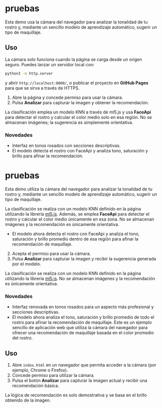 # pruebas

Esta demo usa la cámara del navegador para analizar la tonalidad de tu rostro y, mediante un sencillo modelo de aprendizaje automático, sugerir un tipo de maquillaje.

## Uso

La cámara solo funciona cuando la página se carga desde un origen seguro. Puedes lanzar un servidor local con:

```bash
python3 -m http.server
```

y abrir `http://localhost:8000/`, o publicar el proyecto en **GitHub Pages** para que se sirva a través de HTTPS.

1. Abre la página y concede permiso para usar la cámara.
2. Pulsa **Analizar** para capturar la imagen y obtener la recomendación.

La clasificación emplea un modelo KNN a través de ml5.js y usa **FaceApi** para detectar el rostro y calcular el color medio solo en esa región. No se almacenan imágenes; la sugerencia es simplemente orientativa.

### Novedades

- Interfaz en tonos rosados con secciones descriptivas.
- El modelo detecta el rostro con FaceApi y analiza tono, saturación y brillo para afinar la recomendación.
# pruebas

Esta demo utiliza la cámara del navegador para analizar la tonalidad de tu rostro y, mediante un sencillo modelo de aprendizaje automático, sugerir un tipo de maquillaje.

La clasificación se realiza con un modelo KNN definido en la página utilizando la librería [ml5.js](https://ml5js.org/). Además, se emplea **FaceApi** para detectar el rostro y calcular el color medio únicamente en esa zona. No se almacenan imágenes y la recomendación es únicamente orientativa.

- El modelo ahora detecta el rostro con FaceApi y analiza el tono, saturación y brillo promedio dentro de esa región para afinar la recomendación de maquillaje.
2. Acepta el permiso para usar la cámara.
3. Pulsa **Analizar** para capturar la imagen y recibir la sugerencia generada por el modelo.

La clasificación se realiza con un modelo KNN definido en la página utilizando la librería [ml5.js](https://ml5js.org/). No se almacenan imágenes y la recomendación es únicamente orientativa.

### Novedades

- Interfaz renovada en tonos rosados para un aspecto más profesional y secciones descriptivas.
- El modelo ahora analiza el tono, saturación y brillo promedio de todo el rostro para afinar la recomendación de maquillaje.
Este es un ejemplo sencillo de aplicación web que utiliza la cámara del navegador para ofrecer una recomendación de maquillaje basada en el color promedio del rostro.

## Uso

1. Abre `index.html` en un navegador que permita acceder a la cámara (por ejemplo, Chrome o Firefox).
2. Concede permiso para utilizar la cámara.
3. Pulsa el botón **Analizar** para capturar la imagen actual y recibir una recomendación básica.

La lógica de recomendación es solo demostrativa y se basa en el brillo obtenido de la imagen.
